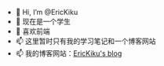 - 👋 Hi, I’m @EricKiku
- 🌱 现在是一个学生
- 💞️ 喜欢前端
- 📫 这里暂时只有我的学习笔记和一个博客网站
- 📫 我的博客网站：[EricKiku's blog](https://erickiku.github.io/zh/)

<!---
EricKiku/EricKiku is a ✨ special ✨ repository because its `README.md` (this file) appears on your GitHub profile.
You can click the Preview link to take a look at your changes.
--->
